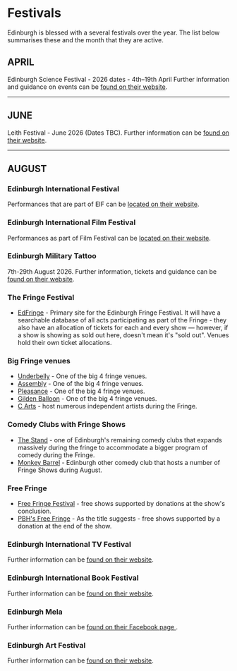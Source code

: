 # Festivals

Edinburgh is blessed with a several festivals over the year. The list below summarises these and the month that they are active.

## APRIL

Edinburgh Science Festival - 2026 dates -  4th–19th April
Further information and guidance on events can be [found on their website](https://www.edinburghscience.co.uk/festival/).

---

## JUNE

Leith Festival - June 2026 (Dates TBC).
Further information can be [found on their website](https://www.leithfestival.com/).

---

## AUGUST

### Edinburgh International Festival

Performances that are part of EIF can be [located on their website](https://www.eif.co.uk/).

### Edinburgh International Film Festival

Performances as part of Film Festival can be [located on their website](https://www.edfilmfest.org/).

### Edinburgh Military Tattoo

7th-29th August 2026.
Further information, tickets and guidance can be [found on their website](https://www.edintattoo.co.uk/).

### The Fringe Festival

* [EdFringe](https://www.edfringe.com/) - Primary site for the Edinburgh Fringe Festival. It will have a searchable database of all acts participating as part of the Fringe - they also have an allocation of tickets for each and every show — however, if a show is showing as sold out here, doesn't mean it's "sold out". Venues hold their own ticket allocations.

### Big Fringe venues

* [Underbelly](https://underbelly.co.uk/) - One of the big 4 fringe venues.
* [Assembly](https://assemblyfestival.com/) - One of the big 4 fringe venues.
* [Pleasance](https://www.pleasance.co.uk/events/location/Edinburgh) - One of the big 4 fringe venues.
* [Gilden Balloon](https://gildedballoon.co.uk/) - One of the big 4 fringe venues.
* [C Arts](http://www.cvenues.com/cvenues/) - host numerous independent artists during the Fringe.

### Comedy Clubs with Fringe Shows

* [The Stand](https://www.thestand.co.uk/) - one of Edinburgh's remaining comedy clubs that expands massively during the fringe to accommodate a bigger program of comedy during the Fringe.
* [Monkey Barrel](https://www.monkeybarrelcomedy.com/) - Edinburgh other comedy club that hosts a number of Fringe Shows during August.

### Free Fringe

* [Free Fringe Festival](https://freefestival.co.uk/) - free shows supported by donations at the show's conclusion.
* [PBH's Free Fringe](https://freefringe.org.uk/) - As the title suggests - free shows supported by a donation at the end of the show.

### Edinburgh International TV Festival

Further information can be [found on their website](https://www.thetvfestival.com/).

### Edinburgh International Book Festival

Further information can be [found on their website](https://www.edbookfest.co.uk/).

### Edinburgh Mela

Further information can be [found on their Facebook page ](https://www.facebook.com/TheEdMela/).

### Edinburgh Art Festival

Further information can be [found on their website](https://www.edinburghartfestival.com/).
